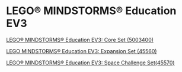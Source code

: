 # LEGO® MINDSTORMS® Education EV3

[LEGO® MINDSTORMS® Education EV3: Core Set (5003400)](https://education.lego.com/en-us/products/lego-mindstorms-education-ev3-core-set/5003400)

[LEGO MINDSTORMS® Education EV3: Expansion Set (45560)](https://education.lego.com/en-us/products/lego-mindstorms-education-ev3-expansion-set/45560)

[LEGO® MINDSTORMS® Education EV3: Space Challenge Set(45570)](https://education.lego.com/en-us/products/lego-mindstorms-education-ev3-space-challenge-set/45570#product)
